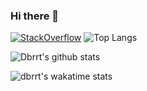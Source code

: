 ### Hi there 👋

[![StackOverflow](https://github-readme-stackoverflow.vercel.app/?userID=8483084&theme=dark)](https://stackoverflow.com/users/8483084/dbrrt)
![Top Langs](https://github-readme-stats.vercel.app/api/top-langs/?username=dbrrt&theme=blueberry)

![Dbrrt's github stats](https://github-readme-stats.vercel.app/api?username=dbrrt&show_icons=true&count_private=true&hide=stars&include_all_commits=true&theme=blueberry&show_icons=true)

![dbrrt's wakatime stats](https://github-readme-stats.vercel.app/api/wakatime?username=f55940d3-29a7-416c-a624-734033b6e060&theme=blueberry)
